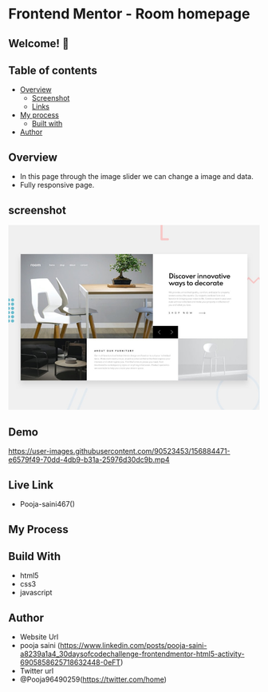 # Frontend Mentor - Room homepage

## Welcome! 👋

## Table of contents

- [Overview](#overview)
  - [Screenshot](#screenshot)
  - [Links](#links)
- [My process](#my-process)
  - [Built with](#built-with)
- [Author](#author)

## Overview 
- In this page through the image slider we can change a image and data.
- Fully responsive page.

## screenshot
<img src="./design/desktop-preview.jpg">

## Demo

https://user-images.githubusercontent.com/90523453/156884471-e6579f49-70dd-4db9-b31a-25976d30dc9b.mp4

## Live Link
- Pooja-saini467()


## My Process
## Build With
- html5
- css3
- javascript

## Author
- Website Url
- pooja saini (https://www.linkedin.com/posts/pooja-saini-a8239a1a4_30daysofcodechallenge-frontendmentor-html5-activity-6905858625718632448-0eFT)
- Twitter url
- @Pooja96490259(https://twitter.com/home)


